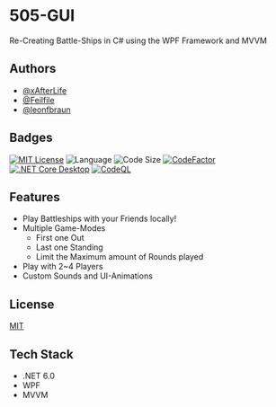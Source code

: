 # 505-GUI

Re-Creating Battle-Ships in C# using the WPF Framework and MVVM


## Authors

- [@xAfterLife](https://www.github.com/xAfterLife)
- [@Feilfile](https://www.github.com/Feilfile)
- [@leonfbraun](https://www.github.com/leonfbraun)


## Badges

[![MIT License](https://img.shields.io/badge/License-MIT-green.svg)](https://choosealicense.com/licenses/mit/) ![Language](https://img.shields.io/github/languages/top/xAfterLife/505-GUI) ![Code Size](https://img.shields.io/github/languages/code-size/xAfterLife/505-GUI) [![CodeFactor](https://www.codefactor.io/repository/github/xafterlife/505-gui/badge)](https://www.codefactor.io/repository/github/xafterlife/505-gui) [![.NET Core Desktop](https://github.com/xAfterLife/505-gui/actions/workflows/dotnet-desktop.yml/badge.svg)](https://github.com/xAfterLife/505-gui/actions/workflows/dotnet-desktop.yml)
[![CodeQL](https://github.com/xAfterLife/505-gui/actions/workflows/codeql.yml/badge.svg)](https://github.com/xAfterLife/505-gui/actions/workflows/codeql.yml) 


## Features
* Play Battleships with your Friends locally!
* Multiple Game-Modes
    - First one Out
    - Last one Standing
    - Limit the Maximum amount of Rounds played
* Play with 2~4 Players
* Custom Sounds and UI-Animations
    
## License

[MIT](https://choosealicense.com/licenses/mit/)


## Tech Stack

* .NET 6.0
* WPF
* MVVM
